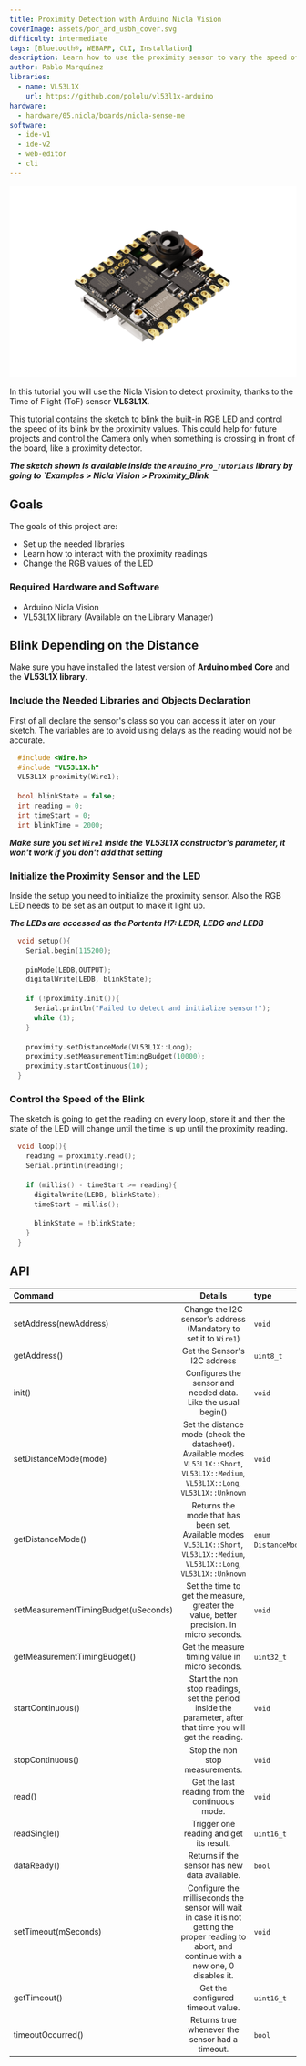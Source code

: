 ```yaml
---
title: Proximity Detection with Arduino Nicla Vision
coverImage: assets/por_ard_usbh_cover.svg
difficulty: intermediate
tags: [Bluetooth®, WEBAPP, CLI, Installation]
description: Learn how to use the proximity sensor to vary the speed of the LED's blink.
author: Pablo Marquínez
libraries: 
  - name: VL53L1X
    url: https://github.com/pololu/vl53l1x-arduino
hardware:
  - hardware/05.nicla/boards/nicla-sense-me
software:
  - ide-v1
  - ide-v2
  - web-editor
  - cli
---
```


![Arduino Nicla Vision](assets/nicla_vision_perspective.png)

In this tutorial you will use the Nicla Vision to detect proximity, thanks to the Time of Flight (ToF) sensor **VL53L1X**.

This tutorial contains the sketch to blink the built-in RGB LED and control the speed of its blink by the proximity values.
This could help for future projects and control the Camera only when something is crossing in front of the board, like a proximity detector.

***The sketch shown is available inside the `Arduino_Pro_Tutorials` library by going to `Examples > Nicla Vision > Proximity_Blink***

## Goals
The goals of this project are:
 - Set up the needed libraries
 - Learn how to interact with the proximity readings
 - Change the RGB values of the LED


### Required Hardware and Software

* Arduino Nicla Vision
* VL53L1X library (Available on the Library Manager)

## Blink Depending on the Distance

Make sure you have installed the latest version of **Arduino mbed Core** and the **VL53L1X library**.

### Include the Needed Libraries and Objects Declaration

First of all declare the sensor's class so you can access it later on your sketch.
The variables are to avoid using delays as the reading would not be accurate.

```cpp
  #include <Wire.h>
  #include "VL53L1X.h"
  VL53L1X proximity(Wire1);

  bool blinkState = false;
  int reading = 0;
  int timeStart = 0;
  int blinkTime = 2000;
```
***Make sure you set `Wire1` inside the VL53L1X constructor's parameter, it won't work if you don't add that setting***

### Initialize the Proximity Sensor and the LED

Inside the setup you need to initialize the proximity sensor.
Also the RGB LED needs to be set as an output to make it light up.

***The LEDs are accessed as the Portenta H7: LEDR, LEDG and LEDB***

```cpp
  void setup(){
    Serial.begin(115200);

    pinMode(LEDB,OUTPUT);
    digitalWrite(LEDB, blinkState);
    
    if (!proximity.init()){
      Serial.println("Failed to detect and initialize sensor!");
      while (1);
    }

    proximity.setDistanceMode(VL53L1X::Long);
    proximity.setMeasurementTimingBudget(10000);
    proximity.startContinuous(10);
  }
```

### Control the Speed of the Blink

The sketch is going to get the reading on every loop, store it and then the state of the LED will change until the time is up until the proximity reading.

```cpp
  void loop(){
    reading = proximity.read();
    Serial.println(reading);

    if (millis() - timeStart >= reading){
      digitalWrite(LEDB, blinkState);
      timeStart = millis();

      blinkState = !blinkState;
    }
  }
```

## API
| Command                              |                           Details                            | type              |
| :----------------------------------- | :----------------------------------------------------------: | :---------------- |
| setAddress(newAddress)               |      Change the I2C sensor's address (Mandatory to set it to `Wire1`)       | `void`            |
| getAddress()                         |                 Get the Sensor's I2C address                 | `uint8_t`         |
| init()                               | Configures the sensor and needed data. Like the usual begin()| `void`            |
| setDistanceMode(mode)                |  Set the distance mode (check the datasheet). Available modes `VL53L1X::Short`, `VL53L1X::Medium`, `VL53L1X::Long`, `VL53L1X::Unknown` | `void` |
| getDistanceMode()                    |  Returns the mode that has been set. Available modes `VL53L1X::Short`, `VL53L1X::Medium`, `VL53L1X::Long`, `VL53L1X::Unknown`| `enum DistanceMode ` |
| setMeasurementTimingBudget(uSeconds) | Set the time to get the measure, greater the value, better precision. In micro seconds. | `void` |
| getMeasurementTimingBudget()         |        Get the measure timing value in micro seconds.        | `uint32_t`        |
| startContinuous()                    | Start the non stop readings, set the period inside the parameter, after that time you will get the reading. | `void` |
| stopContinuous()                     |               Stop the non stop measurements.                | `void`            |
| read()                               |        Get the last reading from the continuous mode.        | `void`            |
| readSingle()                         |           Trigger one reading and get its result.            | `uint16_t`        |
| dataReady()                          |        Returns if the sensor has new data available.         | `bool`            |
| setTimeout(mSeconds)                 | Configure the milliseconds the sensor will wait in case it is not getting the proper reading to abort, and continue with a new one, 0 disables it. | `void`            |
| getTimeout()                         |              Get the configured timeout value.               | `uint16_t`        |
| timeoutOccurred()                    |       Returns true whenever the sensor had a timeout.        | `bool`            |
